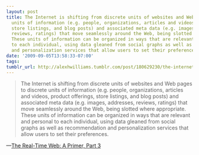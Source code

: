 ```yaml
---
layout: post
title: The Internet is shifting from discrete units of websites and Web pages to discrete
  units of information (e.g. people, organizations, articles and videos, product offerings,
  store listings, and blog posts) and associated meta data (e.g. images, addresses,
  reviews, ratings) that move seamlessly around the Web, being slotted where appropriate.
  These units of information can be organized in ways that are relevant and personal
  to each individual, using data gleaned from social graphs as well as recommendation
  and personalization services that allow users to set their preferences.
date: '2009-09-05T13:58:33-07:00'
tags: 
tumblr_url: http://alexhwilliams.tumblr.com/post/180629230/the-internet-is-shifting-from-discrete-units-of
---
```

<blockquote>The Internet is shifting from discrete units of websites and Web pages to discrete units of information (e.g. people, organizations, articles and videos, product offerings, store listings, and blog posts) and associated meta data (e.g. images, addresses, reviews, ratings) that move seamlessly around the Web, being slotted where appropriate. These units of information can be organized in ways that are relevant and personal to each individual, using data gleaned from social graphs as well as recommendation and personalization services that allow users to set their preferences.</blockquote>&#8212;<a href="http://www.readwriteweb.com/archives/the_real-time_web_a_primer_part_3.php">The Real-Time Web: A Primer, Part 3</a>
